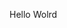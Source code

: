 Hello Wolrd















































































































































































































































































































































































































































































































































































































































































































































































































































































































































































































































































































































































































































































































































































































































































































































































































































































































































































































































































































































































































































































































































































































































































































































































































































































































































































































































































































































































































































































































































































































































































































































































































































































